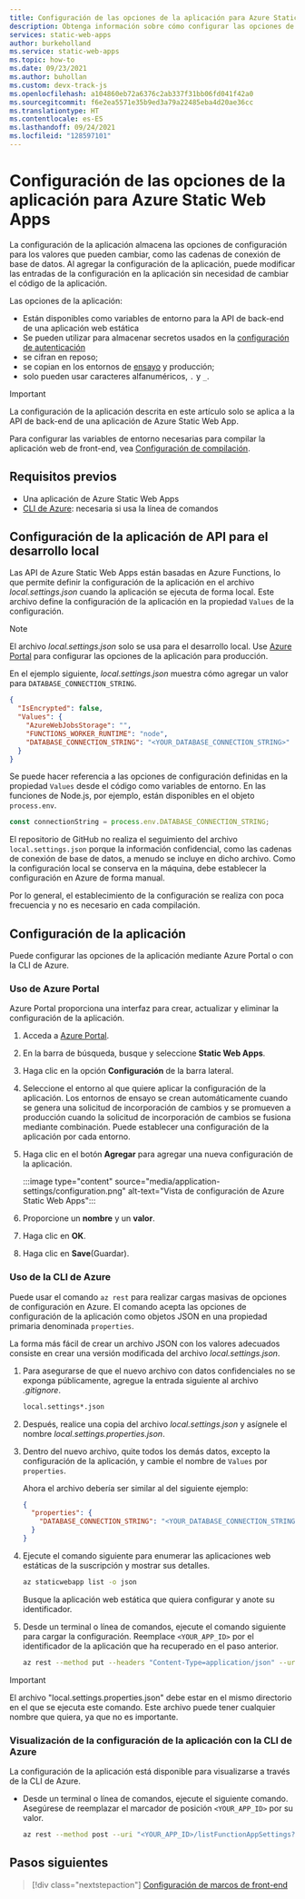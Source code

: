 ```yaml
---
title: Configuración de las opciones de la aplicación para Azure Static Web Apps
description: Obtenga información sobre cómo configurar las opciones de la aplicación para Azure Static Web Apps
services: static-web-apps
author: burkeholland
ms.service: static-web-apps
ms.topic: how-to
ms.date: 09/23/2021
ms.author: buhollan
ms.custom: devx-track-js
ms.openlocfilehash: a104860eb72a6376c2ab337f31bb06fd041f42a0
ms.sourcegitcommit: f6e2ea5571e35b9ed3a79a22485eba4d20ae36cc
ms.translationtype: HT
ms.contentlocale: es-ES
ms.lasthandoff: 09/24/2021
ms.locfileid: "128597101"
---
```

# <a name="configure-application-settings-for-azure-static-web-apps"></a>Configuración de las opciones de la aplicación para Azure Static Web Apps

La configuración de la aplicación almacena las opciones de configuración para los valores que pueden cambiar, como las cadenas de conexión de base de datos. Al agregar la configuración de la aplicación, puede modificar las entradas de la configuración en la aplicación sin necesidad de cambiar el código de la aplicación.

Las opciones de la aplicación:

- Están disponibles como variables de entorno para la API de back-end de una aplicación web estática
- Se pueden utilizar para almacenar secretos usados en la [configuración de autenticación](key-vault-secrets.md)
- se cifran en reposo;
- se copian en los entornos de [ensayo](review-publish-pull-requests.md) y producción;
- solo pueden usar caracteres alfanuméricos, `.` y `_`.

> [!IMPORTANT]
> La configuración de la aplicación descrita en este artículo solo se aplica a la API de back-end de una aplicación de Azure Static Web App.
>
> Para configurar las variables de entorno necesarias para compilar la aplicación web de front-end, vea [Configuración de compilación](build-configuration.md#environment-variables).

## <a name="prerequisites"></a>Requisitos previos

- Una aplicación de Azure Static Web Apps
- [CLI de Azure](/cli/azure/install-azure-cli): necesaria si usa la línea de comandos

## <a name="configure-api-application-settings-for-local-development"></a>Configuración de la aplicación de API para el desarrollo local

Las API de Azure Static Web Apps están basadas en Azure Functions, lo que permite definir la configuración de la aplicación en el archivo _local.settings.json_ cuando la aplicación se ejecuta de forma local. Este archivo define la configuración de la aplicación en la propiedad `Values` de la configuración.

> [!NOTE]
> El archivo _local.settings.json_ solo se usa para el desarrollo local. Use [Azure Portal](https://portal.azure.com) para configurar las opciones de la aplicación para producción.

En el ejemplo siguiente, _local.settings.json_ muestra cómo agregar un valor para `DATABASE_CONNECTION_STRING`.

```json
{
  "IsEncrypted": false,
  "Values": {
    "AzureWebJobsStorage": "",
    "FUNCTIONS_WORKER_RUNTIME": "node",
    "DATABASE_CONNECTION_STRING": "<YOUR_DATABASE_CONNECTION_STRING>"
  }
}
```

Se puede hacer referencia a las opciones de configuración definidas en la propiedad `Values` desde el código como variables de entorno. En las funciones de Node.js, por ejemplo, están disponibles en el objeto `process.env`.

```js
const connectionString = process.env.DATABASE_CONNECTION_STRING;
```

El repositorio de GitHub no realiza el seguimiento del archivo `local.settings.json` porque la información confidencial, como las cadenas de conexión de base de datos, a menudo se incluye en dicho archivo. Como la configuración local se conserva en la máquina, debe establecer la configuración en Azure de forma manual.

Por lo general, el establecimiento de la configuración se realiza con poca frecuencia y no es necesario en cada compilación.

## <a name="configure-application-settings"></a>Configuración de la aplicación

Puede configurar las opciones de la aplicación mediante Azure Portal o con la CLI de Azure.

### <a name="use-the-azure-portal"></a>Uso de Azure Portal

Azure Portal proporciona una interfaz para crear, actualizar y eliminar la configuración de la aplicación.

1. Acceda a [Azure Portal](https://portal.azure.com).

1. En la barra de búsqueda, busque y seleccione **Static Web Apps**.

1. Haga clic en la opción **Configuración** de la barra lateral.

1. Seleccione el entorno al que quiere aplicar la configuración de la aplicación. Los entornos de ensayo se crean automáticamente cuando se genera una solicitud de incorporación de cambios y se promueven a producción cuando la solicitud de incorporación de cambios se fusiona mediante combinación. Puede establecer una configuración de la aplicación por cada entorno.

1. Haga clic en el botón **Agregar** para agregar una nueva configuración de la aplicación.

    :::image type="content" source="media/application-settings/configuration.png" alt-text="Vista de configuración de Azure Static Web Apps":::

1. Proporcione un **nombre** y un **valor**.

1. Haga clic en **OK**.

1. Haga clic en **Save**(Guardar).

### <a name="use-the-azure-cli"></a>Uso de la CLI de Azure

Puede usar el comando `az rest` para realizar cargas masivas de opciones de configuración en Azure. El comando acepta las opciones de configuración de la aplicación como objetos JSON en una propiedad primaria denominada `properties`.

La forma más fácil de crear un archivo JSON con los valores adecuados consiste en crear una versión modificada del archivo _local.settings.json_.

1. Para asegurarse de que el nuevo archivo con datos confidenciales no se exponga públicamente, agregue la entrada siguiente al archivo _.gitignore_.

   ```bash
   local.settings*.json
   ```

1. Después, realice una copia del archivo _local.settings.json_ y asígnele el nombre _local.settings.properties.json_.

1. Dentro del nuevo archivo, quite todos los demás datos, excepto la configuración de la aplicación, y cambie el nombre de `Values` por `properties`.

   Ahora el archivo debería ser similar al del siguiente ejemplo:

   ```json
   {
     "properties": {
       "DATABASE_CONNECTION_STRING": "<YOUR_DATABASE_CONNECTION_STRING>"
     }
   }
   ```

1. Ejecute el comando siguiente para enumerar las aplicaciones web estáticas de la suscripción y mostrar sus detalles.

    ```bash
    az staticwebapp list -o json
    ```

    Busque la aplicación web estática que quiera configurar y anote su identificador.

1. Desde un terminal o línea de comandos, ejecute el comando siguiente para cargar la configuración. Reemplace `<YOUR_APP_ID>` por el identificador de la aplicación que ha recuperado en el paso anterior.

   ```bash
   az rest --method put --headers "Content-Type=application/json" --uri "<YOUR_APP_ID>/config/functionappsettings?api-version=2019-12-01-preview" --body @local.settings.properties.json
   ```

  > [!IMPORTANT]
  > El archivo "local.settings.properties.json" debe estar en el mismo directorio en el que se ejecuta este comando. Este archivo puede tener cualquier nombre que quiera, ya que no es importante.

### <a name="view-application-settings-with-the-azure-cli"></a>Visualización de la configuración de la aplicación con la CLI de Azure

La configuración de la aplicación está disponible para visualizarse a través de la CLI de Azure.

- Desde un terminal o línea de comandos, ejecute el siguiente comando. Asegúrese de reemplazar el marcador de posición `<YOUR_APP_ID>` por su valor.

   ```bash
   az rest --method post --uri "<YOUR_APP_ID>/listFunctionAppSettings?api-version=2019-12-01-preview"
   ```

## <a name="next-steps"></a>Pasos siguientes

> [!div class="nextstepaction"]
> [Configuración de marcos de front-end](front-end-frameworks.md)
